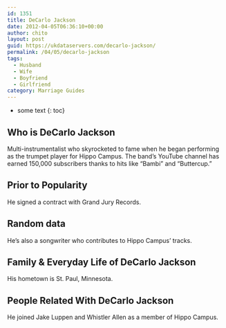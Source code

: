 ```yaml
---
id: 1351
title: DeCarlo Jackson
date: 2012-04-05T06:36:10+00:00
author: chito
layout: post
guid: https://ukdataservers.com/decarlo-jackson/
permalink: /04/05/decarlo-jackson
tags:
  - Husband
  - Wife
  - Boyfriend
  - Girlfriend
category: Marriage Guides
---
```


* some text
{: toc}


## Who is  DeCarlo Jackson
                  
                  
                  
Multi-instrumentalist who skyrocketed to fame when he began performing as the trumpet player for Hippo Campus. The band&#8217;s YouTube channel has earned 150,000 subscribers thanks to hits like &#8220;Bambi&#8221; and &#8220;Buttercup.&#8221;
                  
                
                
                
## Prior to Popularity 
                  
                  
                  
He signed a contract with Grand Jury Records.
                  
                
                
                
## Random data 
                  
                  
                  
He&#8217;s also a songwriter who contributes to Hippo Campus&#8217; tracks.
                  
                
                
                
## Family & Everyday Life of DeCarlo Jackson
                  
                  
                  
His hometown is St. Paul, Minnesota.
                  
                
                
                
## People Related With  DeCarlo Jackson
                  
                  
                  
He joined Jake Luppen and Whistler Allen as a member of Hippo Campus.
                  
                
              
            
          
          
          
    
    
  

